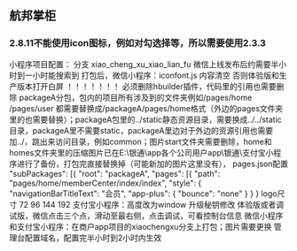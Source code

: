 ## 航邦掌柜
### 2.8.11不能使用icon图标，例如对勾选择等，所以需要使用2.3.3

小程序项目配置： 分支 xiao_cheng_xu_xiao_lian_fu
微信上线发布后约需要半小时到一小时能搜索到
打包后，微信小程序：iconfont.js 内容清空  否则体验版和生产版本打开白屏 ！！！！！！！
必须删除hbuilder插件，代码里的引用也需要删除
packageA分包，包内的项目所有涉及到的文件夹例如/pages/home  /pages/user 都需要替换成/packageA/pages/home格式（外边的pages文件夹里的也需要替换）；packageA包里的../static静态资源目录，需要换成../../static目录，packageA里不需要static，packageA里边对于外边的资源引用也需要加../，跳出来访问目录，例如common；图片start文件夹需要删除，home和homes文件夹里的压缩图片已在E:\银通\app各个公司用户app\银通\支付宝小程序进行了备份，打包完直接替换掉（可能新加的图片这里没有），
pages.json配置 "subPackages": [{
		"root": "packageA",
		"pages": [{
			"path": "pages/home/memberCenter/index/index",
			"style": {
				"navigationBarTitleText": "会员",
				"app-plus": {
					"bounce": "none"
				}
			}
		}
logo尺寸  72 96 144 192
支付宝小程序：高度改为window  升级秘钥修改
体验版或者调试版，微信点击三个点，滑动至最右侧，点击调试，可看控制台信息
微信小程序和支付宝小程序：在商户app项目的xiaochengxu分支上打包；图片需要更换
管理台配置域名，配置完半小时到2小时内生效
